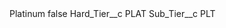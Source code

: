 <?xml version="1.0" encoding="UTF-8"?>
<CustomMetadata xmlns="http://soap.sforce.com/2006/04/metadata" xmlns:xsi="http://www.w3.org/2001/XMLSchema-instance" xmlns:xsd="http://www.w3.org/2001/XMLSchema">
    <label>Platinum</label>
    <protected>false</protected>
    <values>
        <field>Hard_Tier__c</field>
        <value xsi:type="xsd:string">PLAT</value>
    </values>
    <values>
        <field>Sub_Tier__c</field>
        <value xsi:type="xsd:string">PLT</value>
    </values>
</CustomMetadata>
